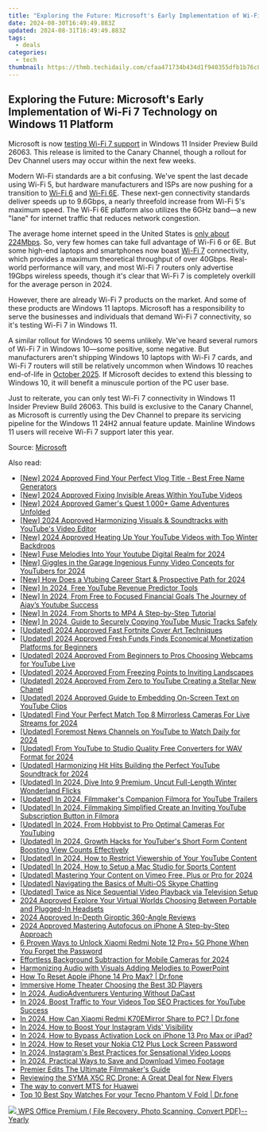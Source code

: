 ```yaml
---
title: "Exploring the Future: Microsoft's Early Implementation of Wi-Fi 7 Technology on Windows 11 Platform"
date: 2024-08-30T16:49:49.883Z
updated: 2024-08-31T16:49:49.883Z
tags:
  - deals
categories:
  - tech
thumbnail: https://thmb.techidaily.com/cfaa471734b434d1f940355dfb1b76c8db9d162f456d0da8fe799d1c6ecd8924.jpg
---
```


## Exploring the Future: Microsoft's Early Implementation of Wi-Fi 7 Technology on Windows 11 Platform

Microsoft is now [testing Wi-Fi 7 support](https://blogs.windows.com/windows-insider/2024/02/22/announcing-windows-11-insider-preview-build-26063-canary-channel/) in Windows 11 Insider Preview Build 26063\. This release is limited to the Canary Channel, though a rollout for Dev Channel users may occur within the next few weeks.

 Modern Wi-Fi standards are a bit confusing. We've spent the last decade using Wi-Fi 5, but hardware manufacturers and ISPs are now pushing for a transition to [Wi-Fi 6](https://fake-location.techidaily.com/how-to-change-spotify-location-after-moving-to-another-country-on-vivo-s17-drfone-by-drfone-virtual-android/) and [Wi-Fi 6E](https://youtube-sure.techidaily.com/024-approved-the-top-20-gags-and-laughter-on-youtube-for-downtime-delight/). These next-gen connectivity standards deliver speeds up to 9.6Gbps, a nearly threefold increase from Wi-Fi 5's maximum speed. The Wi-Fi 6E platform also utilizes the 6GHz band—a new "lane" for internet traffic that reduces network congestion.

 The average home internet speed in the United States is [only about 224Mbps](https://www.allconnect.com/blog/us-internet-speeds-globally). So, very few homes can take full advantage of Wi-Fi 6 or 6E. But some high-end laptops and smartphones now boast [Wi-Fi 7](https://youtube-lab.techidaily.com/024-approved-vogue-videos-compiling-free-youtube-channel-frames/) connectivity, which provides a maximum theoretical throughput of over 40Gbps. Real-world performance will vary, and most Wi-Fi 7 routers only advertise 19Gbps wireless speeds, though it's clear that Wi-Fi 7 is completely overkill for the average person in 2024.

 However, there are already Wi-Fi 7 products on the market. And some of these products are Windows 11 laptops. Microsoft has a responsibility to serve the businesses and individuals that demand Wi-Fi 7 connectivity, so it's testing Wi-Fi 7 in Windows 11.

 A similar rollout for Windows 10 seems unlikely. We've heard several rumors of Wi-Fi 7 in Windows 10—some positive, some negative. But manufacturers aren't shipping Windows 10 laptops with Wi-Fi 7 cards, and Wi-Fi 7 routers will still be relatively uncommon when Windows 10 reaches end-of-life in [October 2025](https://extra-information.techidaily.com/elite-monitors-elevate-photo-editing-find-the-best/). If Microsoft decides to extend this blessing to Windows 10, it will benefit a minuscule portion of the PC user base.

 Just to reiterate, you can only test Wi-Fi 7 connectivity in Windows 11 Insider Preview Build 26063\. This build is exclusive to the Canary Channel, as Microsoft is currently using the Dev Channel to prepare its servicing pipeline for the Windows 11 24H2 annual feature update. Mainline Windows 11 users will receive Wi-Fi 7 support later this year.

 Source: [Microsoft](https://blogs.windows.com/windows-insider/2024/02/22/announcing-windows-11-insider-preview-build-26063-canary-channel/)

<ins class="adsbygoogle"
     style="display:block"
     data-ad-format="autorelaxed"
     data-ad-client="ca-pub-7571918770474297"
     data-ad-slot="1223367746"></ins>



<ins class="adsbygoogle"
     style="display:block"
     data-ad-client="ca-pub-7571918770474297"
     data-ad-slot="8358498916"
     data-ad-format="auto"
     data-full-width-responsive="true"></ins>

<span class="atpl-alsoreadstyle">Also read:</span>
<div><ul>
<li><a href="https://eaxpv-info.techidaily.com/new-2024-approved-find-your-perfect-vlog-title-best-free-name-generators/"><u>[New] 2024 Approved  Find Your Perfect Vlog Title - Best Free Name Generators</u></a></li>
<li><a href="https://eaxpv-info.techidaily.com/new-2024-approved-fixing-invisible-areas-within-youtube-videos/"><u>[New] 2024 Approved  Fixing Invisible Areas Within YouTube Videos</u></a></li>
<li><a href="https://eaxpv-info.techidaily.com/new-2024-approved-gamers-quest-1000plus-game-adventures-unfolded/"><u>[New] 2024 Approved  Gamer's Quest  1,000+ Game Adventures Unfolded</u></a></li>
<li><a href="https://eaxpv-info.techidaily.com/new-2024-approved-harmonizing-visuals-and-soundtracks-with-youtubes-video-editor/"><u>[New] 2024 Approved  Harmonizing Visuals & Soundtracks with YouTube's Video Editor</u></a></li>
<li><a href="https://eaxpv-info.techidaily.com/new-2024-approved-heating-up-your-youtube-videos-with-top-winter-backdrops/"><u>[New] 2024 Approved  Heating Up Your YouTube Videos with Top Winter Backdrops</u></a></li>
<li><a href="https://eaxpv-info.techidaily.com/new-fuse-melodies-into-your-youtube-digital-realm-for-2024/"><u>[New] Fuse Melodies Into Your Youtube Digital Realm for 2024</u></a></li>
<li><a href="https://eaxpv-info.techidaily.com/new-giggles-in-the-garage-ingenious-funny-video-concepts-for-youtubers-for-2024/"><u>[New] Giggles in the Garage  Ingenious Funny Video Concepts for YouTubers for 2024</u></a></li>
<li><a href="https://eaxpv-info.techidaily.com/new-how-does-a-vtubing-career-start-and-prospective-path-for-2024/"><u>[New] How Does a Vtubing Career Start & Prospective Path for 2024</u></a></li>
<li><a href="https://eaxpv-info.techidaily.com/new-in-2024-free-youtube-revenue-predictor-tools/"><u>[New] In 2024, Free YouTube Revenue Predictor Tools</u></a></li>
<li><a href="https://eaxpv-info.techidaily.com/new-in-2024-from-free-to-focused-financial-goals-the-journey-of-ajays-youtube-success/"><u>[New] In 2024, From Free to Focused Financial Goals  The Journey of Ajay’s Youtube Success</u></a></li>
<li><a href="https://eaxpv-info.techidaily.com/new-in-2024-from-shorts-to-mp4-a-step-by-step-tutorial/"><u>[New] In 2024, From Shorts to MP4  A Step-by-Step Tutorial</u></a></li>
<li><a href="https://eaxpv-info.techidaily.com/new-in-2024-guide-to-securely-copying-youtube-music-tracks-safely/"><u>[New] In 2024, Guide to Securely Copying YouTube Music Tracks Safely</u></a></li>
<li><a href="https://eaxpv-info.techidaily.com/updated-2024-approved-fast-fortnite-cover-art-techniques/"><u>[Updated] 2024 Approved  Fast Fortnite Cover Art Techniques</u></a></li>
<li><a href="https://eaxpv-info.techidaily.com/updated-2024-approved-fresh-funds-finds-economical-monetization-platforms-for-beginners/"><u>[Updated] 2024 Approved  Fresh Funds Finds  Economical Monetization Platforms for Beginners</u></a></li>
<li><a href="https://eaxpv-info.techidaily.com/updated-2024-approved-from-beginners-to-pros-choosing-webcams-for-youtube-live/"><u>[Updated] 2024 Approved  From Beginners to Pros  Choosing Webcams for YouTube Live</u></a></li>
<li><a href="https://eaxpv-info.techidaily.com/updated-2024-approved-from-freezing-points-to-inviting-landscapes/"><u>[Updated] 2024 Approved  From Freezing Points to Inviting Landscapes</u></a></li>
<li><a href="https://eaxpv-info.techidaily.com/updated-2024-approved-from-zero-to-youtube-creating-a-stellar-new-chanel/"><u>[Updated] 2024 Approved  From Zero to YouTube  Creating a Stellar New Chanel</u></a></li>
<li><a href="https://eaxpv-info.techidaily.com/updated-2024-approved-guide-to-embedding-on-screen-text-on-youtube-clips/"><u>[Updated] 2024 Approved  Guide to Embedding On-Screen Text on YouTube Clips</u></a></li>
<li><a href="https://eaxpv-info.techidaily.com/updated-find-your-perfect-match-top-8-mirrorless-cameras-for-live-streams-for-2024/"><u>[Updated] Find Your Perfect Match  Top 8 Mirrorless Cameras For Live Streams for 2024</u></a></li>
<li><a href="https://eaxpv-info.techidaily.com/updated-foremost-news-channels-on-youtube-to-watch-daily-for-2024/"><u>[Updated] Foremost News Channels on YouTube to Watch Daily for 2024</u></a></li>
<li><a href="https://eaxpv-info.techidaily.com/updated-from-youtube-to-studio-quality-free-converters-for-wav-format-for-2024/"><u>[Updated] From YouTube to Studio Quality  Free Converters for WAV Format for 2024</u></a></li>
<li><a href="https://eaxpv-info.techidaily.com/updated-harmonizing-hit-hits-building-the-perfect-youtube-soundtrack-for-2024/"><u>[Updated] Harmonizing Hit Hits  Building the Perfect YouTube Soundtrack for 2024</u></a></li>
<li><a href="https://facebook-video-footage.techidaily.com/updated-in-2024-dive-into-9-premium-uncut-full-length-winter-wonderland-flicks/"><u>[Updated] In 2024, Dive Into 9 Premium, Uncut Full-Length Winter Wonderland Flicks</u></a></li>
<li><a href="https://eaxpv-info.techidaily.com/updated-in-2024-filmmakers-companion-filmora-for-youtube-trailers/"><u>[Updated] In 2024, Filmmaker's Companion  Filmora for YouTube Trailers</u></a></li>
<li><a href="https://eaxpv-info.techidaily.com/updated-in-2024-filmmaking-simplified-create-an-inviting-youtube-subscription-button-in-filmora/"><u>[Updated] In 2024, Filmmaking Simplified  Create an Inviting YouTube Subscription Button in Filmora</u></a></li>
<li><a href="https://eaxpv-info.techidaily.com/updated-in-2024-from-hobbyist-to-pro-optimal-cameras-for-youtubing/"><u>[Updated] In 2024, From Hobbyist to Pro  Optimal Cameras For YouTubing</u></a></li>
<li><a href="https://eaxpv-info.techidaily.com/updated-in-2024-growth-hacks-for-youtubers-short-form-content-boosting-view-counts-effectively/"><u>[Updated] In 2024, Growth Hacks for YouTuber's Short Form Content  Boosting View Counts Effectively</u></a></li>
<li><a href="https://eaxpv-info.techidaily.com/updated-in-2024-how-to-restrict-viewership-of-your-youtube-content/"><u>[Updated] In 2024, How to Restrict Viewership of Your YouTube Content</u></a></li>
<li><a href="https://eaxpv-info.techidaily.com/updated-in-2024-how-to-setup-a-mac-studio-for-sports-content/"><u>[Updated] In 2024, How to Setup a Mac Studio for Sports Content</u></a></li>
<li><a href="https://vimeo-videos.techidaily.com/updated-mastering-your-content-on-vimeo-free-plus-or-pro-for-2024/"><u>[Updated] Mastering Your Content on Vimeo  Free, Plus or Pro for 2024</u></a></li>
<li><a href="https://digital-screen-recording.techidaily.com/updated-navigating-the-basics-of-multi-os-skype-chatting/"><u>[Updated] Navigating the Basics of Multi-OS Skype Chatting</u></a></li>
<li><a href="https://eaxpv-info.techidaily.com/updated-twice-as-nice-sequential-video-playback-via-television-setup/"><u>[Updated] Twice as Nice  Sequential Video Playback via Television Setup</u></a></li>
<li><a href="https://some-techniques.techidaily.com/2024-approved-explore-your-virtual-worlds-choosing-between-portable-and-plugged-in-headsets/"><u>2024 Approved  Explore Your Virtual Worlds  Choosing Between Portable and Plugged-In Headsets</u></a></li>
<li><a href="https://article-files.techidaily.com/2024-approved-in-depth-giroptic-360-angle-reviews/"><u>2024 Approved  In-Depth Giroptic 360-Angle Reviews</u></a></li>
<li><a href="https://extra-guidance.techidaily.com/2024-approved-mastering-autofocus-on-iphone-a-step-by-step-approach/"><u>2024 Approved  Mastering Autofocus on iPhone  A Step-by-Step Approach</u></a></li>
<li><a href="https://unlock-android.techidaily.com/6-proven-ways-to-unlock-xiaomi-redmi-note-12-proplus-5g-phone-when-you-forget-the-password-by-drfone-android/"><u>6 Proven Ways to Unlock Xiaomi Redmi Note 12 Pro+ 5G Phone When You Forget the Password</u></a></li>
<li><a href="https://fox-boxes.techidaily.com/effortless-background-subtraction-for-mobile-cameras-for-2024/"><u>Effortless Background Subtraction for Mobile Cameras for 2024</u></a></li>
<li><a href="https://extra-lessons.techidaily.com/harmonizing-audio-with-visuals-adding-melodies-to-powerpoint/"><u>Harmonizing Audio with Visuals  Adding Melodies to PowerPoint</u></a></li>
<li><a href="https://techidaily.com/how-to-reset-apple-iphone-14-pro-max-drfone-by-drfone-ios-system-repair-ios-system-repair/"><u>How To Reset Apple iPhone 14 Pro Max? | Dr.fone</u></a></li>
<li><a href="https://extra-hints.techidaily.com/immersive-home-theater-choosing-the-best-3d-players/"><u>Immersive Home Theater  Choosing the Best 3D Players</u></a></li>
<li><a href="https://extra-resources.techidaily.com/in-2024-audioadventurers-venturing-without-dacast/"><u>In 2024, AudioAdventurers  Venturing Without DaCast</u></a></li>
<li><a href="https://youtube-clips.techidaily.com/in-2024-boost-traffic-to-your-videos-top-seo-practices-for-youtube-success/"><u>In 2024, Boost Traffic to Your Videos  Top SEO Practices for YouTube Success</u></a></li>
<li><a href="https://screen-mirror.techidaily.com/in-2024-how-can-xiaomi-redmi-k70emirror-share-to-pc-drfone-by-drfone-android/"><u>In 2024, How Can Xiaomi Redmi K70EMirror Share to PC? | Dr.fone</u></a></li>
<li><a href="https://instagram-video-files.techidaily.com/in-2024-how-to-boost-your-instagram-vids-visibility/"><u>In 2024, How to Boost Your Instagram Vids' Visibility</u></a></li>
<li><a href="https://activate-lock.techidaily.com/in-2024-how-to-bypass-activation-lock-on-iphone-13-pro-max-or-ipad-by-drfone-ios/"><u>In 2024, How to Bypass Activation Lock on iPhone 13 Pro Max or iPad?</u></a></li>
<li><a href="https://easy-unlock-android.techidaily.com/in-2024-how-to-reset-your-nokia-c12-plus-lock-screen-password-by-drfone-android/"><u>In 2024, How to Reset your Nokia C12 Plus Lock Screen Password</u></a></li>
<li><a href="https://instagram-video-recordings.techidaily.com/in-2024-instagrams-best-practices-for-sensational-video-loops/"><u>In 2024, Instagram's Best Practices for Sensational Video Loops</u></a></li>
<li><a href="https://desktop-recording.techidaily.com/in-2024-practical-ways-to-save-and-download-vimeo-footage/"><u>In 2024, Practical Ways to Save and Download Vimeo Footage</u></a></li>
<li><a href="https://extra-hints.techidaily.com/premier-edits-the-ultimate-filmmakers-guide/"><u>Premier Edits  The Ultimate Filmmaker's Guide</u></a></li>
<li><a href="https://buynow-marvelous.techidaily.com/reviewing-the-syma-x5c-rc-drone-a-great-deal-for-new-flyers/"><u>Reviewing the SYMA X5C RC Drone: A Great Deal for New Flyers</u></a></li>
<li><a href="https://techidaily.com/the-way-to-convert-mts-for-huawei-by-aiseesoft-video-converter-play-mts-on-android/"><u>The way to convert MTS for Huawei </u></a></li>
<li><a href="https://android-location-track.techidaily.com/top-10-best-spy-watches-for-your-tecno-phantom-v-fold-drfone-by-drfone-virtual-android/"><u>Top 10 Best Spy Watches For your Tecno Phantom V Fold | Dr.fone</u></a></li>
</ul></div>

<!-- affiliate ads begin -->
<a href="https://secure.2checkout.com/order/checkout.php?PRODS=38729081&QTY=1&AFFILIATE=108875&CART=1"><img src="https://website-prod.cache.wpscdn.com/img/wps-writer-free-word-processor-1x.3d9c80d.png" border="0">
WPS Office Premium ( File Recovery, Photo Scanning, Convert PDF)--Yearly</a>
<!-- affiliate ads end -->